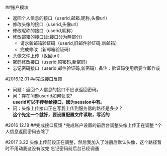 ##账户模块

* 返回个人信息的接口（userid,邮箱,昵称,头像url）
* 修改头像的接口（userid,头像url）
* 修改昵称的接口（userid,昵称）
* 修改邮箱的接口(此接口分为两部分)
	* 请求新邮箱验证码（userid,旧邮件验证码,新邮箱）
	* 完成修改（新邮箱验证码）
* 头像文件上传（返回url）
* 密码修改接口（userid,原密码,新密码）
* 忘记密码接口（userid,邮件验证码,新密码）备注：验证码使用后要立即作废

#2016.12.01
##完成接口反馈
* 问题：返回个人信息的接口不应该返回密码。
* 问：存在问题userId如何获取? </br>
  **userid可以不传参给接口，因为session中有。**
* 问：头像上传接口正在写我上传到服务器的路径是多少？</br>
	**这个先定一个就好，要设置配置文件读取，写活的**

#2016 12.18
##完成接口反馈
*完成账户设置的前后台调整头像上传正在调整
*个人信息返回密码去除了

#2017 3.22
头像上传前段正在调整，然后我加入了注册后默认头像，这个路径暂时不用动我这没有改完
忘记密码前后台已经调通